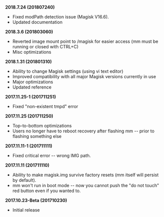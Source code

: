 **2018.7.24 (201807240)**
- Fixed modPath detection issue (Magisk V16.6).
- Updated documentation

**2018.3.6 (201803060)**
- Reverted image mount point to /magisk for easier access (mm must be running or closed with CTRL+C)
- Misc optimizations

**2018.1.31 (201801310)**
- Ability to change Magisk settings (using vi text editor)
- Improved compatibility with all major Magisk versions currently in use
- Major optimizations
- Updated reference

**2017.11.25-1 (201711251)**
- Fixed "non-existent tmpd" error

**2017.11.25 (201711250)**
- Top-to-bottom optimizations
- Users no longer have to reboot recovery after flashing mm -- prior to flashing something else

**2017.11.11-1 (201711111)**
- Fixed critical error -- wrong IMG path.

**2017.11.11 (201711110)**
- Ability to make magisk.img survive factory resets (mm itself will persist by default).
- mm won't run in boot mode -- now you cannot push the "do not touch" red button even if you wanted to.

**2017.10.23-Beta (201710230)**
- Initial release
